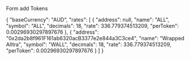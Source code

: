 Form add Tokens

{
  "baseCurrency": "AUD",
  "rates": [
    {
      "address": null,
      "name": "ALL",
      "symbol": "ALL",
      "decimals": 18,
      "rate": 336.779374513209,
      "perToken": 0.00296930297897676
    },
    {
      "address": "0x2da2b8f961F161ab6320acB3377e2e844a3C3ce4",
      "name": "Wrapped Alltra",
      "symbol": "WALL",
      "decimals": 18,
      "rate": 336.779374513209,
      "perToken": 0.00296930297897676
    }
  ]
}

